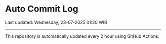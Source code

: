# Auto Commit Log

Last updated: Wednesday, 23-07-2025 01:20 WIB

---

This repository is automatically updated every 2 hour using GitHub Actions.
